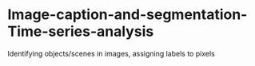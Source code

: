 # Image-caption-and-segmentation-Time-series-analysis
Identifying objects/scenes in images, assigning labels to pixels 
